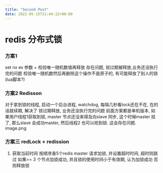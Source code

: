 ```yaml
---
title: "Second Post"
date: 2022-05-15T21:44:22+08:00
---
```


# redis 分布式锁

### 方案1
set nx ex 参数 + 校验唯一随机数值再释放
存在问题, 锁过期被释放,业务还没执行完的问题
校验唯一随机数然后再删除这个操作不是原子的, 有可能释放了别人的锁(lua脚本?)
### 方案2 Redisson 
对于拿到锁的线程, 启动一个后台进程, watchdog, 每隔几秒看lock还在不在, 在的话就续期, 解决了 锁过期释放, 业务还没执行完的问题
前面方案都是单机版本,  如果用户线程1获取到锁, master 节点还没来得及向slave 同步, 这个时候master 挂了, 那么slave 会成功master, 然后线程2 也可以抢到锁.  这会存在问题. 
image.png
### 方案三 redLock + redission
1. 获取当前时间
按顺序香5个redis master 请求加锁, 并设置超时时间, 超时则跳过
如果>= 3 个节点加锁成功, 并且锁的使用时间小于有效期, 认为加锁成功
否则释放锁

